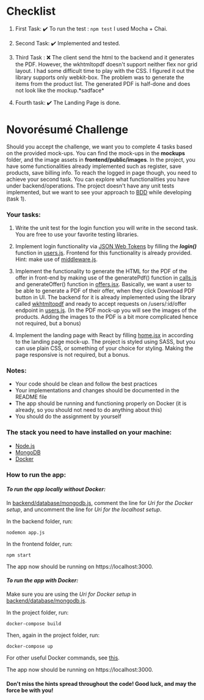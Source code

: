 
# Checklist

1. First Task:  ✔️
   To run the test : ``` npm test ```
   I used Mocha + Chai.

2. Second Task: ✔️
   Implemented and tested.

3. Third Task : ❌
   The client send the html to the backend and it generates the PDF. However, the wkhtmltopdf doesn't support neither flex nor grid layout. I had some difficult time to play with the CSS. I figured it out the library supports only webkit-box. The problem was to generate the items from the product list. The generated PDF is half-done and does not look like the mockup.\*sadface\*

4. Fourth task: ✔️
   The Landing Page is done.





# Novorésumé Challenge

Should you accept the challenge, we want you to complete 4 tasks based on the provided mock-ups. You can find the mock-ups in the **mockups** folder, and the image assets in **frontend/public/images**. In the project, you have some functionalities already implemented such as register, save products, save billing info. To reach the logged in page though, you need to achieve your second task. You can explore what functionalities you have under backend/operations. The project doesn't have any unit tests implemented, but we want to see your approach to [BDD](https://en.wikipedia.org/wiki/Behavior-driven_development) while developing (task 1).

### Your tasks:

1. Write the unit test for the login function you will write in the second task. You are free to use your favorite testing libraries.

2. Implement login functionality via [JSON Web Tokens](https://www.npmjs.com/package/jsonwebtoken) by filling the ***login()*** function in [users.js](backend/operations/users.js). Frontend for this functionality is already provided. Hint: make use of [middleware.js](backend/middleware.js).

3. Implement the functionality to generate the HTML for the PDF of the offer in front-end by making use of the generatePdf() function in [calls.js](frontend/src/calls/calls.js) and generateOffer() function in [offers.jsx](frontend/src/pages/offers/offers.jsx). Basically, we want a user to be able to generate a PDF of their offer, when they click Download PDF button in UI. The backend for it is already implemented using the library called [wkhtmltopdf](https://www.npmjs.com/package/wkhtmltopdf) and ready to accept requests on /users/:id/offer endpoint in [users.js](backend/routes/users.js). (In the PDF mock-up you will see the images of the products. Adding the images to the PDF is a bit more complicated hence not required, but a bonus)

4. Implement the landing page with React by filling [home.jsx](frontend/src/pages/home/home.jsx) in according to the landing page mock-up. The project is styled using SASS, but you can use plain CSS, or something of your choice for styling. Making the page responsive is not required, but a bonus.

### Notes:
- Your code should be clean and follow the best practices
- Your implementations and changes should be documented in the README file
- The app should be running and functioning properly on Docker (it is already, so you should not need to do anything about this)
- You should do the assignment by yourself

### The stack you need to have installed on your machine:
- [Node.js](https://nodejs.org/en/download/)
- [MongoDB](https://docs.mongodb.com/manual/installation/)
- [Docker](https://docs.docker.com/get-docker/)

### How to run the app:

#### *To run the app locally without Docker:*

In [backend/database/mongodb.js](backend/database/mongodb.js), comment the line for *Uri for the Docker setup*, and uncomment the line for *Uri for the localhost setup*.

In the backend folder, run:
```
nodemon app.js
```

In the frontend folder, run:
```
npm start
```

The app now should be running on https://localhost:3000.

#### *To run the app with Docker:*

Make sure you are using the *Uri for Docker setup* in [backend/database/mongodb.js](backend/database/mongodb.js).

In the project folder, run:
```
docker-compose build
```

Then, again in the project folder, run:
```
docker-compose up
```

For other useful Docker commands, see [this](https://docs.docker.com/engine/reference/commandline/docker/).

The app now should be running on https://localhost:3000.

#### Don't miss the hints spread throughout the code! Good luck, and may the force be with you!
